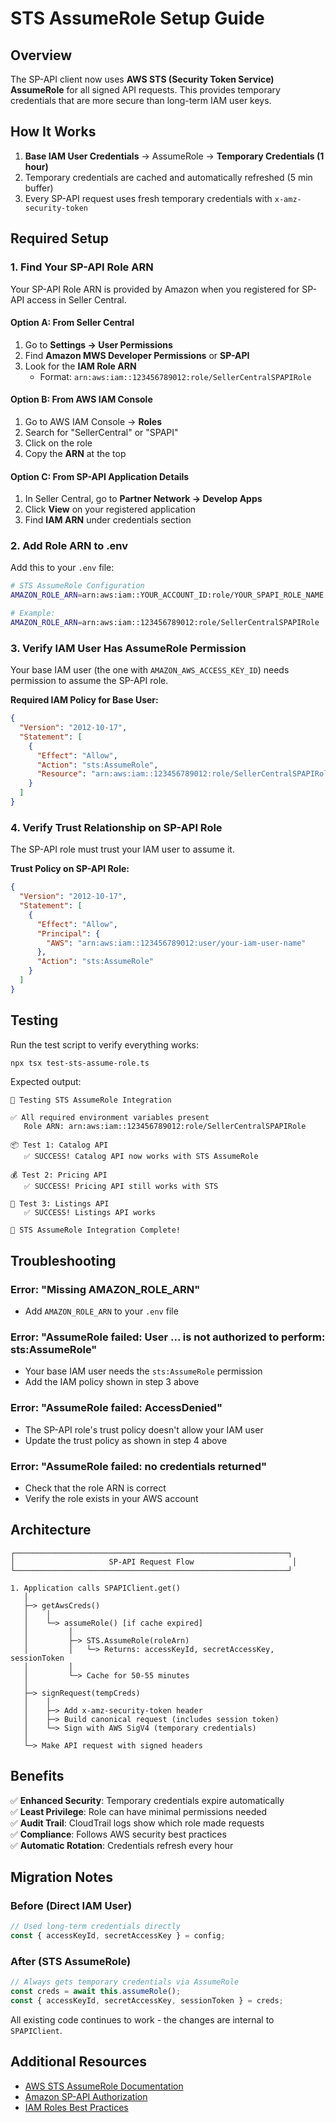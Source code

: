 # STS AssumeRole Setup Guide

## Overview

The SP-API client now uses **AWS STS (Security Token Service) AssumeRole** for all signed API requests. This provides temporary credentials that are more secure than long-term IAM user keys.

## How It Works

1. **Base IAM User Credentials** → AssumeRole → **Temporary Credentials (1 hour)**
2. Temporary credentials are cached and automatically refreshed (5 min buffer)
3. Every SP-API request uses fresh temporary credentials with `x-amz-security-token`

## Required Setup

### 1. Find Your SP-API Role ARN

Your SP-API Role ARN is provided by Amazon when you registered for SP-API access in Seller Central.

#### Option A: From Seller Central
1. Go to **Settings → User Permissions**
2. Find **Amazon MWS Developer Permissions** or **SP-API**
3. Look for the **IAM Role ARN**
   - Format: `arn:aws:iam::123456789012:role/SellerCentralSPAPIRole`

#### Option B: From AWS IAM Console
1. Go to AWS IAM Console → **Roles**
2. Search for "SellerCentral" or "SPAPI"
3. Click on the role
4. Copy the **ARN** at the top

#### Option C: From SP-API Application Details
1. In Seller Central, go to **Partner Network → Develop Apps**
2. Click **View** on your registered application
3. Find **IAM ARN** under credentials section

### 2. Add Role ARN to .env

Add this to your `.env` file:

```bash
# STS AssumeRole Configuration
AMAZON_ROLE_ARN=arn:aws:iam::YOUR_ACCOUNT_ID:role/YOUR_SPAPI_ROLE_NAME

# Example:
AMAZON_ROLE_ARN=arn:aws:iam::123456789012:role/SellerCentralSPAPIRole
```

### 3. Verify IAM User Has AssumeRole Permission

Your base IAM user (the one with `AMAZON_AWS_ACCESS_KEY_ID`) needs permission to assume the SP-API role.

**Required IAM Policy for Base User:**

```json
{
  "Version": "2012-10-17",
  "Statement": [
    {
      "Effect": "Allow",
      "Action": "sts:AssumeRole",
      "Resource": "arn:aws:iam::123456789012:role/SellerCentralSPAPIRole"
    }
  ]
}
```

### 4. Verify Trust Relationship on SP-API Role

The SP-API role must trust your IAM user to assume it.

**Trust Policy on SP-API Role:**

```json
{
  "Version": "2012-10-17",
  "Statement": [
    {
      "Effect": "Allow",
      "Principal": {
        "AWS": "arn:aws:iam::123456789012:user/your-iam-user-name"
      },
      "Action": "sts:AssumeRole"
    }
  ]
}
```

## Testing

Run the test script to verify everything works:

```bash
npx tsx test-sts-assume-role.ts
```

Expected output:
```
🔐 Testing STS AssumeRole Integration

✅ All required environment variables present
   Role ARN: arn:aws:iam::123456789012:role/SellerCentralSPAPIRole

📦 Test 1: Catalog API
   ✅ SUCCESS! Catalog API now works with STS AssumeRole

💰 Test 2: Pricing API
   ✅ SUCCESS! Pricing API still works with STS

📝 Test 3: Listings API
   ✅ SUCCESS! Listings API works

🎉 STS AssumeRole Integration Complete!
```

## Troubleshooting

### Error: "Missing AMAZON_ROLE_ARN"
- Add `AMAZON_ROLE_ARN` to your `.env` file

### Error: "AssumeRole failed: User ... is not authorized to perform: sts:AssumeRole"
- Your base IAM user needs the `sts:AssumeRole` permission
- Add the IAM policy shown in step 3 above

### Error: "AssumeRole failed: AccessDenied"
- The SP-API role's trust policy doesn't allow your IAM user
- Update the trust policy as shown in step 4 above

### Error: "AssumeRole failed: no credentials returned"
- Check that the role ARN is correct
- Verify the role exists in your AWS account

## Architecture

```
┌─────────────────────────────────────────────────────────────┐
│                     SP-API Request Flow                      │
└─────────────────────────────────────────────────────────────┘

1. Application calls SPAPIClient.get()
   │
   ├─> getAwsCreds()
   │    │
   │    └─> assumeRole() [if cache expired]
   │         │
   │         ├─> STS.AssumeRole(roleArn)
   │         │   └─> Returns: accessKeyId, secretAccessKey, sessionToken
   │         │
   │         └─> Cache for 50-55 minutes
   │
   ├─> signRequest(tempCreds)
   │    │
   │    ├─> Add x-amz-security-token header
   │    ├─> Build canonical request (includes session token)
   │    └─> Sign with AWS SigV4 (temporary credentials)
   │
   └─> Make API request with signed headers
```

## Benefits

✅ **Enhanced Security**: Temporary credentials expire automatically  
✅ **Least Privilege**: Role can have minimal permissions needed  
✅ **Audit Trail**: CloudTrail logs show which role made requests  
✅ **Compliance**: Follows AWS security best practices  
✅ **Automatic Rotation**: Credentials refresh every hour  

## Migration Notes

### Before (Direct IAM User)
```typescript
// Used long-term credentials directly
const { accessKeyId, secretAccessKey } = config;
```

### After (STS AssumeRole)
```typescript
// Always gets temporary credentials via AssumeRole
const creds = await this.assumeRole();
const { accessKeyId, secretAccessKey, sessionToken } = creds;
```

All existing code continues to work - the changes are internal to `SPAPIClient`.

## Additional Resources

- [AWS STS AssumeRole Documentation](https://docs.aws.amazon.com/STS/latest/APIReference/API_AssumeRole.html)
- [Amazon SP-API Authorization](https://developer-docs.amazon.com/sp-api/docs/sp-api-authorization)
- [IAM Roles Best Practices](https://docs.aws.amazon.com/IAM/latest/UserGuide/best-practices.html#bp-users-federation-idp)
